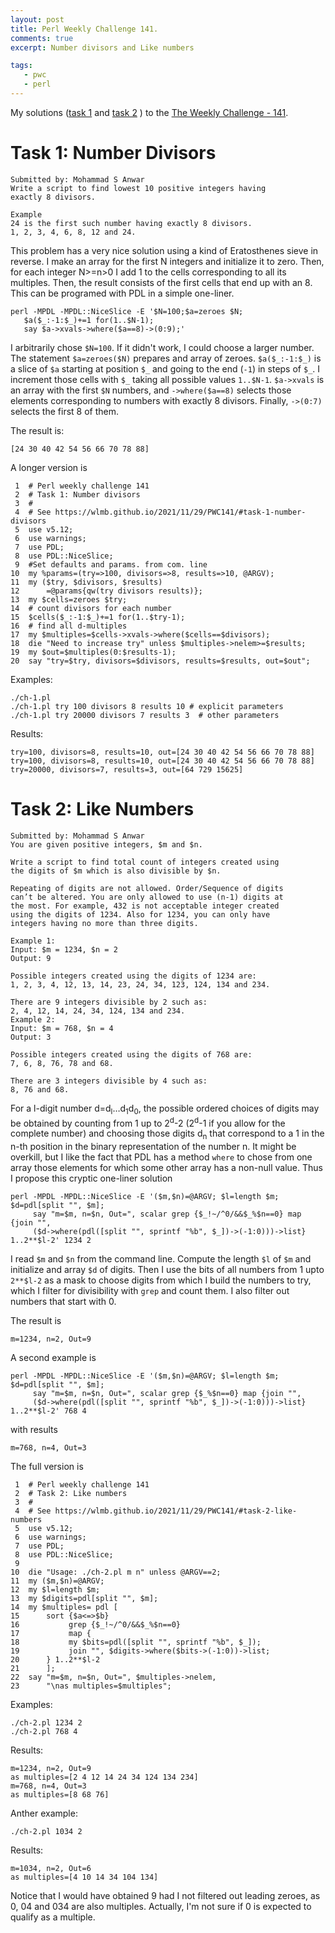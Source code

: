 ```yaml
---
layout: post
title: Perl Weekly Challenge 141.
comments: true
excerpt: Number divisors and Like numbers

tags:
   - pwc
   - perl
---
```


My solutions
([task 1](https://github.com/wlmb/perlweeklychallenge-club/blob/master/challenge-141/wlmb/perl/ch-1.pl)
and
[task 2](https://github.com/wlmb/perlweeklychallenge-club/blob/master/challenge-141/wlmb/perl/ch-2.pl)
)
to the  [The Weekly Challenge - 141](https://theweeklychallenge.org/blog/perl-weekly-challenge-141).


# Task 1: Number Divisors

    Submitted by: Mohammad S Anwar
    Write a script to find lowest 10 positive integers having
    exactly 8 divisors.

    Example
    24 is the first such number having exactly 8 divisors.
    1, 2, 3, 4, 6, 8, 12 and 24.

This problem has a very nice solution using a kind of
Eratosthenes sieve in reverse. I make an array for the first N
integers and initialize it to zero. Then, for each integer N>=n>0
I add 1 to the cells corresponding to all its multiples. Then,
the result consists of the first cells that end up with
an 8. This can be programed with PDL in a simple one-liner.

    perl -MPDL -MPDL::NiceSlice -E '$N=100;$a=zeroes $N;
       $a($_:-1:$_)+=1 for(1..$N-1);
       say $a->xvals->where($a==8)->(0:9);'

I arbitrarily chose `$N=100`. If it didn't work, I could
choose a larger number. The statement `$a=zeroes($N)` prepares
and array of zeroes. `$a($_:-1:$_)` is a slice of `$a`
starting at position `$_` and going to the end (`-1`) in steps
of `$_`. I increment those cells with `$_` taking all possible
values `1..$N-1`. `$a->xvals` is an array with the first `$N`
numbers, and `->where($a==8)` selects those elements
corresponding to numbers with exactly 8 divisors. Finally,
`->(0:7)` selects the first 8 of them.

The result is:

    [24 30 40 42 54 56 66 70 78 88]

A longer version is

     1  # Perl weekly challenge 141
     2  # Task 1: Number divisors
     3  #
     4  # See https://wlmb.github.io/2021/11/29/PWC141/#task-1-number-divisors
     5  use v5.12;
     6  use warnings;
     7  use PDL;
     8  use PDL::NiceSlice;
     9  #Set defaults and params. from com. line
    10  my %params=(try=>100, divisors=>8, results=>10, @ARGV);
    11  my ($try, $divisors, $results)
    12      =@params{qw(try divisors results)};
    13  my $cells=zeroes $try;
    14  # count divisors for each number
    15  $cells($_:-1:$_)+=1 for(1..$try-1);
    16  # find all d-multiples
    17  my $multiples=$cells->xvals->where($cells==$divisors);
    18  die "Need to increase try" unless $multiples->nelem>=$results;
    19  my $out=$multiples(0:$results-1);
    20  say "try=$try, divisors=$divisors, results=$results, out=$out";

Examples:

    ./ch-1.pl
    ./ch-1.pl try 100 divisors 8 results 10 # explicit parameters
    ./ch-1.pl try 20000 divisors 7 results 3  # other parameters

Results:

    try=100, divisors=8, results=10, out=[24 30 40 42 54 56 66 70 78 88]
    try=100, divisors=8, results=10, out=[24 30 40 42 54 56 66 70 78 88]
    try=20000, divisors=7, results=3, out=[64 729 15625]


# Task 2: Like Numbers

    Submitted by: Mohammad S Anwar
    You are given positive integers, $m and $n.

    Write a script to find total count of integers created using
    the digits of $m which is also divisible by $n.

    Repeating of digits are not allowed. Order/Sequence of digits
    can’t be altered. You are only allowed to use (n-1) digits at
    the most. For example, 432 is not acceptable integer created
    using the digits of 1234. Also for 1234, you can only have
    integers having no more than three digits.

    Example 1:
    Input: $m = 1234, $n = 2
    Output: 9

    Possible integers created using the digits of 1234 are:
    1, 2, 3, 4, 12, 13, 14, 23, 24, 34, 123, 124, 134 and 234.

    There are 9 integers divisible by 2 such as:
    2, 4, 12, 14, 24, 34, 124, 134 and 234.
    Example 2:
    Input: $m = 768, $n = 4
    Output: 3

    Possible integers created using the digits of 768 are:
    7, 6, 8, 76, 78 and 68.

    There are 3 integers divisible by 4 such as:
    8, 76 and 68.

For a l-digit number d=d<sub>l</sub>&#x2026;d<sub>1</sub>d<sub>0</sub>, the possible ordered choices of digits
may be obtained by counting from 1 up to 2<sup>d</sup>-2 (2<sup>d</sup>-1 if you
allow for the complete number) and choosing those digits d<sub>n</sub> that
correspond to a 1 in the n-th position in the binary
representation of the number n. It might be overkill, but I
like the fact that PDL has a method `where` to chose from one
array those elements for which some other array has a non-null
value. Thus I propose this cryptic one-liner solution

    perl -MPDL -MPDL::NiceSlice -E '($m,$n)=@ARGV; $l=length $m; $d=pdl[split "", $m];
         say "m=$m, n=$n, Out=", scalar grep {$_!~/^0/&&$_%$n==0} map {join "",
         ($d->where(pdl([split "", sprintf "%b", $_])->(-1:0)))->list} 1..2**$l-2' 1234 2

I read `$m` and `$n` from the command line. Compute the length
`$l` of `$m` and initialize and array `$d` of digits. Then I
use the bits of all numbers from 1 upto `2**$l-2` as a mask to
choose digits from which I build the numbers to try, which I
filter for divisibility with `grep` and count them. I also
filter out numbers that start with 0.

The result is

    m=1234, n=2, Out=9

A second example is

    perl -MPDL -MPDL::NiceSlice -E '($m,$n)=@ARGV; $l=length $m; $d=pdl[split "", $m];
         say "m=$m, n=$n, Out=", scalar grep {$_%$n==0} map {join "",
         ($d->where(pdl([split "", sprintf "%b", $_])->(-1:0)))->list} 1..2**$l-2' 768 4

with results

    m=768, n=4, Out=3

The full version is

     1  # Perl weekly challenge 141
     2  # Task 2: Like numbers
     3  #
     4  # See https://wlmb.github.io/2021/11/29/PWC141/#task-2-like-numbers
     5  use v5.12;
     6  use warnings;
     7  use PDL;
     8  use PDL::NiceSlice;
     9
    10  die "Usage: ./ch-2.pl m n" unless @ARGV==2;
    11  my ($m,$n)=@ARGV;
    12  my $l=length $m;
    13  my $digits=pdl[split "", $m];
    14  my $multiples= pdl [
    15      sort {$a<=>$b}
    16           grep {$_!~/^0/&&$_%$n==0}
    17           map {
    18  	     my $bits=pdl([split "", sprintf "%b", $_]);
    19  	     join "", $digits->where($bits->(-1:0))->list;
    20      } 1..2**$l-2
    21      ];
    22  say "m=$m, n=$n, Out=", $multiples->nelem,
    23      "\nas multiples=$multiples";

Examples:

    ./ch-2.pl 1234 2
    ./ch-2.pl 768 4

Results:

    m=1234, n=2, Out=9
    as multiples=[2 4 12 14 24 34 124 134 234]
    m=768, n=4, Out=3
    as multiples=[8 68 76]

Anther example:

    ./ch-2.pl 1034 2

Results:

    m=1034, n=2, Out=6
    as multiples=[4 10 14 34 104 134]

Notice that I would have obtained 9 had I not filtered out
leading zeroes, as 0, 04 and 034 are also multiples. Actually,
I'm not sure if 0 is expected to qualify as a multiple.
